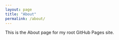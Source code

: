 ```yaml
---
layout: page
title: "About"
permalink: /about/
---
```


This is the About page for my root GitHub Pages site.
